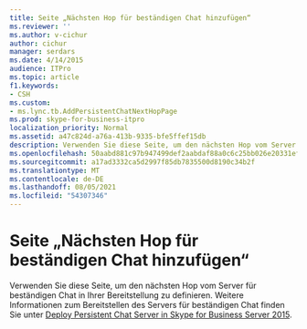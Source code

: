 ```yaml
---
title: Seite „Nächsten Hop für beständigen Chat hinzufügen“
ms.reviewer: ''
ms.author: v-cichur
author: cichur
manager: serdars
ms.date: 4/14/2015
audience: ITPro
ms.topic: article
f1.keywords:
- CSH
ms.custom:
- ms.lync.tb.AddPersistentChatNextHopPage
ms.prod: skype-for-business-itpro
localization_priority: Normal
ms.assetid: a47c824d-a76a-413b-9335-bfe5ffef15db
description: Verwenden Sie diese Seite, um den nächsten Hop vom Server für beständigen Chat in Ihrer Bereitstellung zu definieren. Weitere Informationen zum Bereitstellen des Servers für beständigen Chat finden Sie unter Deploy Persistent Chat Server in Skype for Business Server 2015.
ms.openlocfilehash: 50aabd881c97b947499def2aabdaf88a0c6c25bb026e20331ef6962e32377060
ms.sourcegitcommit: a17ad3332ca5d2997f85db7835500d8190c34b2f
ms.translationtype: MT
ms.contentlocale: de-DE
ms.lasthandoff: 08/05/2021
ms.locfileid: "54307346"
---
```

# <a name="add-persistent-chat-next-hop-page"></a>Seite „Nächsten Hop für beständigen Chat hinzufügen“
 
Verwenden Sie diese Seite, um den nächsten Hop vom Server für beständigen Chat in Ihrer Bereitstellung zu definieren. Weitere Informationen zum Bereitstellen des Servers für beständigen Chat finden Sie unter [Deploy Persistent Chat Server in Skype for Business Server 2015](../../deploy/deploy-persistent-chat-server/deploy-persistent-chat-server.md). 
  

